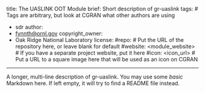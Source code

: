 title: The UASLINK OOT Module
brief: Short description of gr-uaslink
tags: # Tags are arbitrary, but look at CGRAN what other authors are using
  - sdr
author:
  - fynnth@ornl.gov
copyright_owner:
  - Oak Ridge National Laboratory
license:
#repo: # Put the URL of the repository here, or leave blank for default
#website: <module_website> # If you have a separate project website, put it here
#icon: <icon_url> # Put a URL to a square image here that will be used as an icon on CGRAN
---
A longer, multi-line description of gr-uaslink.
You may use some *basic* Markdown here.
If left empty, it will try to find a README file instead.
